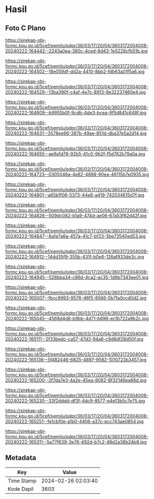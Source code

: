 # Hasil

## Foto C Plano

https://sirekap-obj-formc.kpu.go.id/5cef/pemilu/pdpr/36/03/17/20/04/3603172004008-20240222-164442--2243a0ea-380c-4ced-8d43-1e5228cfb51b.jpg

https://sirekap-obj-formc.kpu.go.id/5cef/pemilu/pdpr/36/03/17/20/04/3603172004008-20240222-164502--18e059df-dd2a-4410-8bb2-fdb63a01f5a6.jpg

https://sirekap-obj-formc.kpu.go.id/5cef/pemilu/pdpr/36/03/17/20/04/3603172004008-20240222-164529--13ba390f-c4af-4e7c-8913-9e32237460e4.jpg

https://sirekap-obj-formc.kpu.go.id/5cef/pemilu/pdpr/36/03/17/20/04/3603172004008-20240222-164609--b9955b0f-9cdb-4de3-bcea-9f5d841c648f.jpg

https://sirekap-obj-formc.kpu.go.id/5cef/pemilu/pdpr/36/03/17/20/04/3603172004008-20240222-164631--3578ee66-387b-49ae-851d-dba37e5a2d14.jpg

https://sirekap-obj-formc.kpu.go.id/5cef/pemilu/pdpr/36/03/17/20/04/3603172004008-20240222-164655--ae9a1d78-92b5-41c0-9b2f-f5d762b79a0a.jpg

https://sirekap-obj-formc.kpu.go.id/5cef/pemilu/pdpr/36/03/17/20/04/3603172004008-20240222-164723--0305046a-4e82-4698-90ea-46115b7e0935.jpg

https://sirekap-obj-formc.kpu.go.id/5cef/pemilu/pdpr/36/03/17/20/04/3603172004008-20240222-164801--a65b1f06-5373-44e8-a419-742034615d7f.jpg

https://sirekap-obj-formc.kpu.go.id/5cef/pemilu/pdpr/36/03/17/20/04/3603172004008-20240222-164826--509dc082-b1a9-474d-ae06-67a53f62d42f.jpg

https://sirekap-obj-formc.kpu.go.id/5cef/pemilu/pdpr/36/03/17/20/04/3603172004008-20240222-164847--8a1e7a6a-457a-41c7-bf23-3be73540ed53.jpg

https://sirekap-obj-formc.kpu.go.id/5cef/pemilu/pdpr/36/03/17/20/04/3603172004008-20240222-164912--14dd35f9-355b-431f-b0e6-126af933de3c.jpg

https://sirekap-obj-formc.kpu.go.id/5cef/pemilu/pdpr/36/03/17/20/04/3603172004008-20240222-164945--528bba34-c86d-4ca2-ac35-1d9b7343ee01.jpg

https://sirekap-obj-formc.kpu.go.id/5cef/pemilu/pdpr/36/03/17/20/04/3603172004008-20240222-165007--fbcc8993-9576-46f5-8566-5b7fa0ccd0d2.jpg

https://sirekap-obj-formc.kpu.go.id/5cef/pemilu/pdpr/36/03/17/20/04/3603172004008-20240222-165045--4568d4d8-b9bb-4d71-b696-ecfb722a9b2c.jpg

https://sirekap-obj-formc.kpu.go.id/5cef/pemilu/pdpr/36/03/17/20/04/3603172004008-20240222-165111--2f33bedc-ca57-47d3-94a6-c9d8df28d50f.jpg

https://sirekap-obj-formc.kpu.go.id/5cef/pemilu/pdpr/36/03/17/20/04/3603172004008-20240222-165136--5f482446-6825-4897-9582-1010723b3457.jpg

https://sirekap-obj-formc.kpu.go.id/5cef/pemilu/pdpr/36/03/17/20/04/3603172004008-20240222-165200--2f7da7e3-4a2e-45ea-8082-8f32146ea66d.jpg

https://sirekap-obj-formc.kpu.go.id/5cef/pemilu/pdpr/36/03/17/20/04/3603172004008-20240222-165230--33f2dddd-df3f-4dc9-8577-e4e13b5c7e75.jpg

https://sirekap-obj-formc.kpu.go.id/5cef/pemilu/pdpr/36/03/17/20/04/3603172004008-20240222-165251--fe1cbf0e-a1b0-4406-a37c-ecc743ae0854.jpg

https://sirekap-obj-formc.kpu.go.id/5cef/pemilu/pdpr/36/03/17/20/04/3603172004008-20240222-165311--5a77f639-3e76-492d-b7c2-48d2a38b24b8.jpg


## Metadata

| Key        | Value               |
| ---------- | ------------------- |
| Time Stamp | 2024-02-26 02:03:40 |
| Kode Dapil | 3603                |



